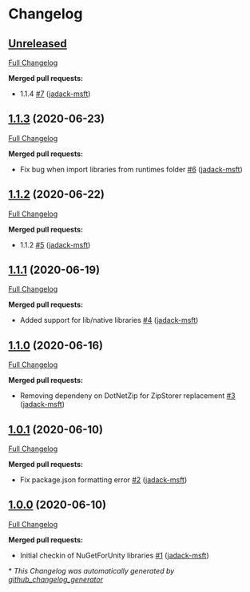 # Changelog

## [Unreleased](https://github.com/jadack-msft/NuGetForUnity-Package/tree/HEAD)

[Full Changelog](https://github.com/jadack-msft/NuGetForUnity-Package/compare/1.1.3...HEAD)

**Merged pull requests:**

- 1.1.4 [\#7](https://github.com/jadack-msft/NuGetForUnity-Package/pull/7) ([jadack-msft](https://github.com/jadack-msft))

## [1.1.3](https://github.com/jadack-msft/NuGetForUnity-Package/tree/1.1.3) (2020-06-23)

[Full Changelog](https://github.com/jadack-msft/NuGetForUnity-Package/compare/1.1.2...1.1.3)

**Merged pull requests:**

- Fix bug when import libraries from runtimes folder [\#6](https://github.com/jadack-msft/NuGetForUnity-Package/pull/6) ([jadack-msft](https://github.com/jadack-msft))

## [1.1.2](https://github.com/jadack-msft/NuGetForUnity-Package/tree/1.1.2) (2020-06-22)

[Full Changelog](https://github.com/jadack-msft/NuGetForUnity-Package/compare/1.1.1...1.1.2)

**Merged pull requests:**

- 1.1.2 [\#5](https://github.com/jadack-msft/NuGetForUnity-Package/pull/5) ([jadack-msft](https://github.com/jadack-msft))

## [1.1.1](https://github.com/jadack-msft/NuGetForUnity-Package/tree/1.1.1) (2020-06-19)

[Full Changelog](https://github.com/jadack-msft/NuGetForUnity-Package/compare/1.1.0...1.1.1)

**Merged pull requests:**

- Added support for lib/native libraries [\#4](https://github.com/jadack-msft/NuGetForUnity-Package/pull/4) ([jadack-msft](https://github.com/jadack-msft))

## [1.1.0](https://github.com/jadack-msft/NuGetForUnity-Package/tree/1.1.0) (2020-06-16)

[Full Changelog](https://github.com/jadack-msft/NuGetForUnity-Package/compare/1.0.1...1.1.0)

**Merged pull requests:**

- Removing dependeny on DotNetZip for ZipStorer replacement [\#3](https://github.com/jadack-msft/NuGetForUnity-Package/pull/3) ([jadack-msft](https://github.com/jadack-msft))

## [1.0.1](https://github.com/jadack-msft/NuGetForUnity-Package/tree/1.0.1) (2020-06-10)

[Full Changelog](https://github.com/jadack-msft/NuGetForUnity-Package/compare/1.0.0...1.0.1)

**Merged pull requests:**

- Fix package.json formatting error [\#2](https://github.com/jadack-msft/NuGetForUnity-Package/pull/2) ([jadack-msft](https://github.com/jadack-msft))

## [1.0.0](https://github.com/jadack-msft/NuGetForUnity-Package/tree/1.0.0) (2020-06-10)

[Full Changelog](https://github.com/jadack-msft/NuGetForUnity-Package/compare/0b9b436e0415fd4f58eb6d769f41410f247373be...1.0.0)

**Merged pull requests:**

- Initial checkin of NuGetForUnity libraries [\#1](https://github.com/jadack-msft/NuGetForUnity-Package/pull/1) ([jadack-msft](https://github.com/jadack-msft))



\* *This Changelog was automatically generated by [github_changelog_generator](https://github.com/github-changelog-generator/github-changelog-generator)*
